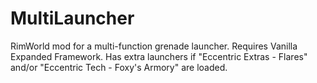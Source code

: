 # MultiLauncher
RimWorld mod for a multi-function grenade launcher.
Requires Vanilla Expanded Framework.
Has extra launchers if "Eccentric Extras - Flares" and/or "Eccentric Tech - Foxy's Armory" are loaded.
